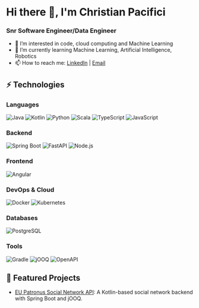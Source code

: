# Hi there 👋, I'm Christian Pacifici
### Snr Software Engineer/Data Engineer


- 👀 I’m interested in code, cloud computing and Machine Learning
- 🌱 I’m currently learning Machine Learning, Artificial Intelligence, Robotics
- 📫 How to reach me: [LinkedIn](linkedin.com/in/christianpacifici) | [Email](mailto:christian@pacifici.tech)

## ⚡ Technologies
### Languages
![Java](https://img.shields.io/badge/-Java-007396?style=flat-square&logo=java)
![Kotlin](https://img.shields.io/badge/-Kotlin-0095D5?style=flat-square&logo=kotlin)
![Python](https://img.shields.io/badge/-Python-3776AB?style=flat-square&logo=python)
![Scala](https://img.shields.io/badge/-Scala-DC322F?style=flat-square&logo=scala)
![TypeScript](https://img.shields.io/badge/-TypeScript-3178C6?style=flat-square&logo=typescript)
![JavaScript](https://img.shields.io/badge/-JavaScript-F7DF1E?style=flat-square&logo=javascript)

### Backend
![Spring Boot](https://img.shields.io/badge/-Spring%20Boot-6DB33F?style=flat-square&logo=spring-boot)
![FastAPI](https://img.shields.io/badge/-FastAPI-009688?style=flat-square&logo=fastapi)
![Node.js](https://img.shields.io/badge/-Node.js-339933?style=flat-square&logo=node.js)

### Frontend
![Angular](https://img.shields.io/badge/-Angular-DD0031?style=flat-square&logo=angular)

### DevOps & Cloud
![Docker](https://img.shields.io/badge/-Docker-2496ED?style=flat-square&logo=docker)
![Kubernetes](https://img.shields.io/badge/-Kubernetes-326CE5?style=flat-square&logo=kubernetes)

### Databases
![PostgreSQL](https://img.shields.io/badge/-PostgreSQL-336791?style=flat-square&logo=postgresql)

### Tools
![Gradle](https://img.shields.io/badge/-Gradle-02303A?style=flat-square&logo=gradle)
![jOOQ](https://img.shields.io/badge/-jOOQ-EE2222?style=flat-square&logo=jooq)
![OpenAPI](https://img.shields.io/badge/-OpenAPI-6BA539?style=flat-square&logo=openapi-initiative)


## 🌟 Featured Projects
- [EU Patronus Social Network API](https://github.com/ChristianPacifici/eu-patronus-svc): A Kotlin-based social network backend with Spring Boot and jOOQ.
